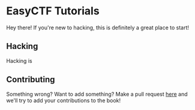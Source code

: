 # EasyCTF Tutorials

Hey there! If you're new to hacking, this is definitely a great place to start!

## Hacking

Hacking is 

## Contributing

Something wrong? Want to add something? Make a pull request [here](https://github.com/failedxyz/easyctf_tutorials) and we'll try to add your contributions to the book!
